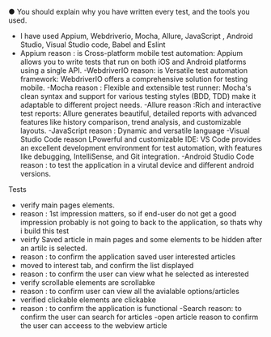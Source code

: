 ●	You should explain why you have written every test, and the tools you used.
- I have used Appium, Webdriverio, Mocha, Allure, JavaScript , Android Studio,  Visual Studio code, Babel and Eslint
- Appium
reason : is  Cross-platform mobile test automation: Appium allows you to write tests that run on both iOS and Android platforms using a single API.
-WebdriverIO
reason: is Versatile test automation framework: WebdriverIO offers a comprehensive solution for testing mobile.
-Mocha
reason : Flexible and extensible test runner: Mocha's clean syntax and support for various testing styles (BDD, TDD) make it adaptable to different project needs.
-Allure
reason :Rich and interactive test reports: Allure generates beautiful, detailed reports with advanced features like history comparison, trend analysis, and customizable layouts.
-JavaScript
reason : Dynamic and versatile language
-Visual Studio Code
reason LPowerful and customizable IDE: VS Code provides an excellent development environment for test automation, with features like debugging, IntelliSense, and Git integration.
-Android Studio Code
reason : to test the application in a virutal  device and different android versions.

Tests
- verify main pages elements.
-   reason : 1st impression matters, so if end-user do not get a good impression probably is not going to back to the application, so thats why  i build this test
- veirfy Saved article in main pages and some elements to be hidden after an artilc is selected.
-   reason :  to confirm the application saved user interested articles
- moved to interest tab, and confirm the list displayed
-   reason : to confirm the user can view what he selected as interested
- verify scrollable elements are scrollabke
-   reason : to confirm user can view all the avialable options/articles
- verified clickable elements are clickabke
-   reason : to confirm the application is functional
-Search
  reason: to confirm the user can search for articles
-open article
  reason  to confirm the user can acceess to the webview article

